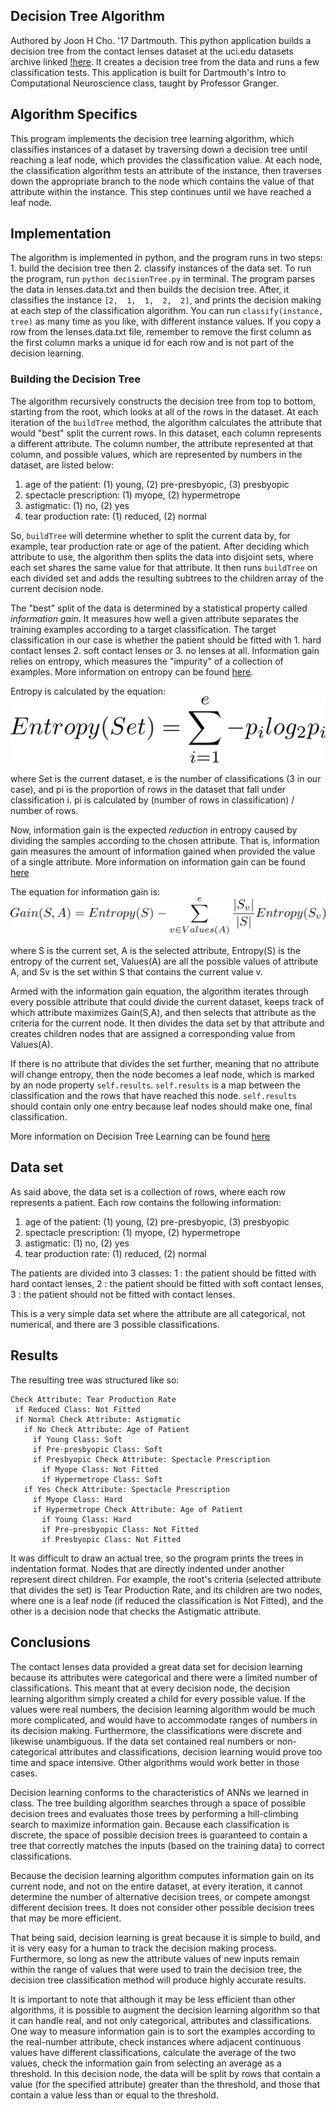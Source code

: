## Decision Tree Algorithm

Authored by Joon H Cho. '17 Dartmouth.
This python application builds a decision tree from the contact lenses dataset at the uci.edu datasets archive linked [!here](https://archive.ics.uci.edu/ml/datasets/Lenses). It creates a decision tree from the data and runs a few classification tests. This application is built for Dartmouth's Intro to Computational Neuroscience class, taught by Professor Granger.

## Algorithm Specifics

This program implements the decision tree learning algorithm, which classifies instances of a dataset by traversing down a decision tree until reaching a leaf node, which provides the classification value. At each node, the classification algorithm tests an attribute of the instance, then traverses down the appropriate branch to the node which contains the value of that attribute within the instance. This step continues until we have reached a leaf node.

## Implementation

The algorithm is implemented in python, and the program runs in two steps: 1. build the decision tree then 2. classify instances of the data set. To run the program, run `python decisionTree.py` in terminal. The program parses the data in lenses.data.txt and then builds the decision tree. After, it classifies the instance `[2,  1,  1,  2,  2]`, and prints the decision making at each step of the classification algorithm. You can run `classify(instance, tree)` as many time as you like, with different instance values. If you copy a row from the lenses.data.txt file, remember to remove the first column as the first column marks a unique id for each row and is not part of the decision learning.

### Building the Decision Tree

The algorithm recursively constructs the decision tree from top to bottom, starting from the root, which looks at all of the rows in the dataset. At each iteration of the `buildTree` method, the algorithm calculates the attribute that would "best" split the current rows. In this dataset, each column represents a different attribute. The column number, the attribute represented at that column, and possible values, which are represented by numbers in the dataset, are listed below:
1. age of the patient: (1) young, (2) pre-presbyopic, (3) presbyopic
2. spectacle prescription:  (1) myope, (2) hypermetrope
3. astigmatic:     (1) no, (2) yes
4. tear production rate:  (1) reduced, (2) normal

So, `buildTree` will determine whether to split the current data by, for example, tear production rate or age of the patient. After deciding which attribute to use, the algorithm then splits the data into disjoint sets, where each set shares the same value for that attribute. It then runs `buildTree` on each divided set and adds the resulting subtrees to the children array of the current decision node.

The "best" split of the data is determined by a statistical property called *information gain*. It measures how well a given attribute separates the training examples according to a target classification. The target classification in our case is whether the patient should be fitted with 1. hard contact lenses 2. soft contact lenses or 3. no lenses at all. Information gain relies on entropy, which measures the "impurity" of a collection of examples. More information on entropy can be found [here](https://en.wikipedia.org/wiki/Entropy).

Entropy is calculated by the equation:
![description](entropy.png)

where Set is the current dataset, e is the number of classifications (3 in our case), and pi is the proportion of rows in the dataset that fall under classification i. pi is calculated by (number of rows in classification) / number of rows.

Now, information gain is the expected *reduction* in entropy caused by dividing the samples according to the chosen attribute. That is, information gain measures the amount of information gained when provided the value of a single attribute. More information on information gain can be found [here](https://en.wikipedia.org/wiki/Information_gain_in_decision_trees)

The equation for information gain is:
![description](Gain.png)

where S is the current set, A is the selected attribute, Entropy(S) is the entropy of the current set, Values(A) are all the possible values of attribute A, and Sv is the set within S that contains the current value v.

Armed with the information gain equation, the algorithm iterates through every possible attribute that could divide the current dataset, keeps track of which attribute maximizes Gain(S,A), and then selects that attribute as the criteria for the current node. It then divides the data set by that attribute and creates children nodes that are assigned a corresponding value from Values(A).

If there is no attribute that divides the set further, meaning that no attribute will change entropy, then the node becomes a leaf node, which is marked by an node property `self.results`. `self.results` is a map between the classification and the rows that have reached this node. `self.results` should contain only one entry because leaf nodes should make one, final classification.

More information on Decision Tree Learning can be found [here](https://www.cs.princeton.edu/courses/archive/spring07/cos424/papers/mitchell-dectrees.pdf)

## Data set

As said above, the data set is a collection of rows, where each row represents a patient. Each row contains the following information:
1. age of the patient: (1) young, (2) pre-presbyopic, (3) presbyopic
2. spectacle prescription:  (1) myope, (2) hypermetrope
3. astigmatic:     (1) no, (2) yes
4. tear production rate:  (1) reduced, (2) normal

The patients are divided into 3 classes:
 1 : the patient should be fitted with hard contact lenses,
 2 : the patient should be fitted with soft contact lenses,
 3 : the patient should not be fitted with contact lenses.

This is a very simple data set where the attribute are all categorical, not numerical, and there are 3 possible classifications.

## Results

The resulting tree was structured like so:

```
Check Attribute: Tear Production Rate
 if Reduced Class: Not Fitted
 if Normal Check Attribute: Astigmatic
   if No Check Attribute: Age of Patient
     if Young Class: Soft
     if Pre-presbyopic Class: Soft
     if Presbyopic Check Attribute: Spectacle Prescription
       if Myope Class: Not Fitted
       if Hypermetrope Class: Soft
   if Yes Check Attribute: Spectacle Prescription
     if Myope Class: Hard
     if Hypermetrope Check Attribute: Age of Patient
       if Young Class: Hard
       if Pre-presbyopic Class: Not Fitted
       if Presbyopic Class: Not Fitted
```

It was difficult to draw an actual tree, so the program prints the trees in indentation format. Nodes that are directly indented under another represent direct children. For example, the root's criteria (selected attribute that divides the set) is Tear Production Rate, and its children are two nodes, where one is a leaf node (if reduced the classification is Not Fitted), and the other is a decision node that checks the Astigmatic attribute.

## Conclusions

The contact lenses data provided a great data set for decision learning because its attributes were categorical and there were a limited number of classifications. This meant that at every decision node, the decision learning algorithm simply created a child for every possible value. If the values were real numbers, the decision learning algorithm would be much more complicated, and would have to accommodate ranges of numbers in its decision making. Furthermore, the classifications were discrete and likewise unambiguous. If the data set contained real numbers or non-categorical attributes and classifications, decision learning would prove too time and space intensive. Other algorithms would work better in those cases.

Decision learning conforms to the characteristics of ANNs we learned in class. The tree building algorithm searches through a space of possible decision trees and evaluates those trees by performing a hill-climbing search to maximize information gain. Because each classification is discrete, the space of possible decision trees is guaranteed to contain a tree that correctly matches the inputs (based on the training data) to correct classifications.

Because the decision learning algorithm computes information gain on its current node, and not on the entire dataset, at every iteration, it cannot determine the number of alternative decision trees, or compete amongst different decision trees. It does not consider other possible decision trees that may be more efficient.

That being said, decision learning is great because it is simple to build, and it is very easy for a human to track the decision making process. Furthermore, so long as new the attribute values of new inputs remain within the range of values that were used to train the decision tree, the decision tree classification method will produce highly accurate results.

It is important to note that although it may be less efficient than other algorithms, it is possible to augment the decision learning algorithm so that it can handle real, and not only categorical, attributes and classifications. One way to measure information gain is to sort the examples according to the real-number attribute, check instances where adjacent continuous values have different classifications, calculate the average of the two values, check the information gain from selecting an average as a threshold. In this decision node, the data will be split by rows that contain a value (for the specified attribute) greater than the threshold, and those that contain a value less than or equal to the threshold.
